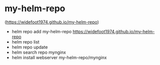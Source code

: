 # my-helm-repo 
(https://widefoot1974.github.io/my-helm-repo)

+ helm repo add my-helm-repo https://widefoot1974.github.io/my-helm-repo
+ helm repo list
+ helm repo update
+ helm search repo mynginx
+ helm install webserver my-helm-repo/mynginx
